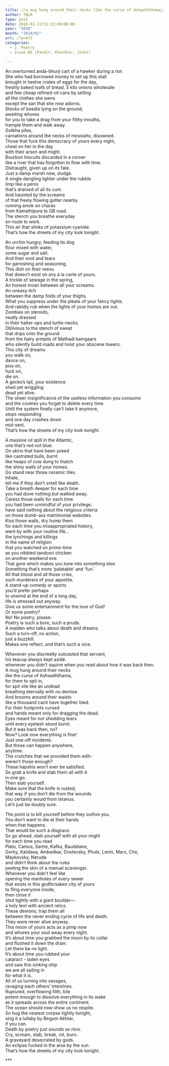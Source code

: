```yaml
---
title: //a mug hung around their necks like the curse of Ashwaththama// – by Abhijit Khandkar
author: TBLM
type: post
date: 2018-02-11T13:32:09+00:00
year: "2018"
month: "2018/02"
url: /?p=673
categories:
  - 2. Poetry
  - Issue B6 (Pandit, Khandkar, Joshi)

---
```

An overturned anda-bhurji cart of a hawker during a riot.  
She who had borrowed money to set up this stall  
brought in twelve crates of eggs for the day,  
freshly baked loafs of bread, 5 kilo onions wholesale  
and few cheap refined-oil cans by selling  
all the clothes she owns  
except the sari that she now adorns.  
Stocks of beedis lying on the ground;  
awaiting whores  
for you to take a drag from your filthy mouths,  
trample them and walk away.  
Gutkha piles,  
carnations around the necks of messiahs, disowned.  
Those that fuck this democracy of yours every night,  
cheat on her in the day  
with their arson and might.  
Bourbon biscuits discarded in a corner  
like a river that has forgotten to flow with time.  
Distraught, given up on its fate.  
Just a damp marsh now, sludge.  
A single dangling lighter under the rubble  
limp like a penis  
that&#8217;s drained of all its cum.  
And haunted by the screams  
of that freely flowing gutter nearby  
running amok on charas  
from Kamathipura to GB road.  
The stench you breathe everyday  
en route to work.  
This air that stinks of potassium cyanide.  
That&#8217;s how the streets of my city look tonight.

An urchin hungry, feeding its dog  
flour mixed with water,  
some sugar and salt.  
And their snot and tears  
for garnishing and seasoning.  
This dish on their menu  
that doesn&#8217;t exist on any à la carte of yours.  
A trickle of sewage in the spring,  
An honest moan between all your screams.  
An uneasy itch  
between the damp folds of your thighs.  
What you suppress under the pleats of your fancy tights.  
And rabidly rub when the lights of your homes are out.  
Zombies on steroids,  
neatly dressed  
in their halter-ops and turtle-necks.  
Oblivious to the stench of sweat  
that drips onto the ground  
from the hairy armpits of Mathadi kamgaars  
who silently build roads and hoist your obscene towers.  
This city of dreams  
you walk on,  
dance on,  
piss on,  
fuck on,  
die on.  
A gecko&#8217;s tail, your existence  
shed yet wriggling  
dead yet alive.  
The sheer insignificance of the useless information you consume  
and the cookies you forget to delete every time.  
Until the system finally can&#8217;t take it anymore,  
stops responding  
and one day crashes down  
mid-sext.  
That&#8217;s how the streets of my city look tonight.

A massive oil spill in the Atlantic,  
one that’s red not blue.  
On skins that have been yoked  
like castrated bulls, burnt  
like heaps of cow dung to thatch  
the shiny walls of your homes.  
Go stand near those ceramic tiles.  
Inhale,  
tell me if they don&#8217;t smell like death.  
Take a breath deeper for each time  
you had done nothing but walked away.  
Caress those walls for each time  
you had been unmindful of your privilege,  
have said nothing about the religious criteria  
on those dumb-ass matrimonial websites.  
Kiss those walls, dry hump them  
for each time you misappropriated history,  
went by with your routine life&#8230;  
the lynchings and killings  
in the name of religion  
that you watched on prime-time  
as you nibbled tandoori chicken  
on another weekend eve.  
That gore which makes you tune into something else.  
Something that&#8217;s more &#8216;palatable&#8217; and &#8216;fun.&#8217;  
All that blood and all those cries,  
such murderers of your appetite.  
A stand-up comedy or sports  
you’d prefer perhaps  
to unwind at the end of a long day,  
life is stressed out anyway.  
Give us some entertainment for the love of God!  
Or some poetry?  
No! No poetry, please.  
Poetry is such a bore, such a prude.  
A maiden who talks about death and dreams.  
Such a turn-off, no action,  
just a buzzkill.  
Makes one reflect, and that&#8217;s such a vice.

Whenever you discreetly outcasted that servant,  
his teacup always kept aside.  
whenever you didn&#8217;t squirm when you read about how it was back then.  
A mug hung around their necks  
like the curse of Ashwaththama,  
for them to spit in,  
for spit vile like an undead  
breathing eternally with no demise.  
And brooms around their waists  
like a thousand cacti have together bled.  
For their footprints cursed  
and hands meant only for dragging the dead.  
Eyes meant for not shedding tears  
until every eyelash stood burnt.  
But it was back then, no?  
Now? Look now everything is fine!  
Just one-off incidents.  
But those can happen anywhere,  
anytime.  
The crutches that we provided them with-  
weren&#8217;t those enough?  
These hapshis won&#8217;t ever be satisfied.  
So grab a knife and stab them all with it  
in one go.  
Then stab yourself.  
Make sure that the knife is rusted;  
that way if you don&#8217;t die from the wounds  
you certainly would from tetanus.  
Let&#8217;s just be doubly sure.

The point is to kill yourself before they outlive you.  
You don&#8217;t want to die at their hands  
when that happens.  
That would be such a disgrace.  
So go ahead, stab yourself with all your might  
for each time you read  
Plato, Camus, Sartre, Kafka, Baudelaire,  
Gorky, Kalidasa, Ambedkar, Dostevsky, Phule, Lenin, Marx, Che, Maykovsky, Neruda  
and didn&#8217;t think about the rules  
peeling the skin of a manual scavenger.  
Whenever you didn&#8217;t feel like  
opening the manholes of every sewer  
that exists in this godforsaken city of yours  
to fling everyone inside,  
then close it  
shut tightly with a giant boulder—  
a holy text with ancient relics.  
These demons, trap them all  
between the never ending cycle of life and death.  
They were never alive anyway.  
This moon of yours acts as a pimp now  
and whores your soul away every night.  
It&#8217;s about time you grabbed the moon by its collar  
and flushed it down the drain.  
Let there be no light.  
It&#8217;s about time you rubbed your  
cataract &#8211; laden eyes  
and saw this sinking ship  
we are all sailing in  
for what it is.  
All of us turning into savages,  
ravaging each others’ intestines.  
Ruptured, overflowing filth, bile  
potent enough to dissolve everything in its wake  
as it spreads across the entire continent.  
The ocean should now show us no respite.  
So hug the nearest corpse tightly tonight,  
sing it a lullaby by Begum Akhtar,  
if you can.  
Death by poetry just sounds so nice.  
Cry, scream, stab, break, rot, burn.  
A graveyard desecrated by gods.  
An eclipse fucked in the arse by the sun.  
That&#8217;s how the streets of my city look tonight.

\***
